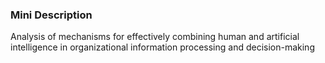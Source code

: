 ### Mini Description

Analysis of mechanisms for effectively combining human and artificial intelligence in organizational information processing and decision-making
